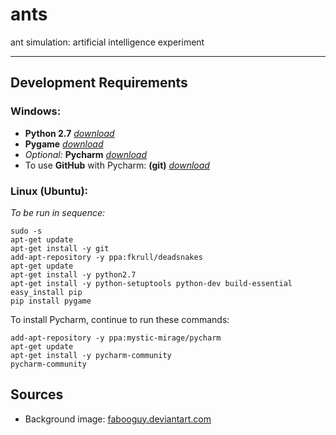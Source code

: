 # ants
ant simulation: artificial intelligence experiment

---

## Development Requirements

### Windows:

- **Python 2.7** *[download](https://www.python.org/ftp/python/2.7.12/python-2.7.12.msi)*
- **Pygame** *[download](http://pygame.org/ftp/pygame-1.9.1.win32-py2.7.msi)*
- *Optional:* **Pycharm** *[download](https://www.jetbrains.com/pycharm/download/download-thanks.html?platform=windows&code=PCC)*
- To use **GitHub** with Pycharm: **(git)** *[download](https://git-scm.com/download/win)*

### Linux (Ubuntu):

*To be run in sequence:*

    sudo -s
    apt-get update
    apt-get install -y git
    add-apt-repository -y ppa:fkrull/deadsnakes
    apt-get update
    apt-get install -y python2.7
    apt-get install -y python-setuptools python-dev build-essential
    easy_install pip
    pip install pygame
    
To install Pycharm, continue to run these commands:

    add-apt-repository -y ppa:mystic-mirage/pycharm
    apt-get update
    apt-get install -y pycharm-community
    pycharm-community

## Sources

- Background image: [fabooguy.deviantart.com](http://fabooguy.deviantart.com/art/Dirt-Ground-Texture-Tileable-2048x2048-441212191)

